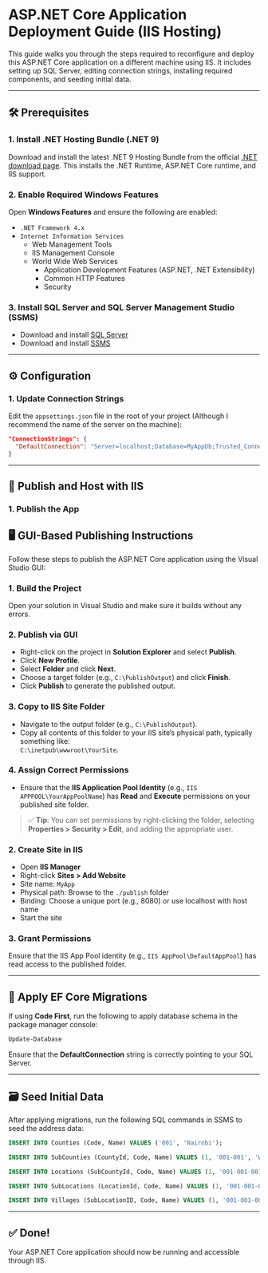 
# ASP.NET Core Application Deployment Guide (IIS Hosting)

This guide walks you through the steps required to reconfigure and deploy this ASP.NET Core application on a different machine using IIS. It includes setting up SQL Server, editing connection strings, installing required components, and seeding initial data.

---

## 🛠 Prerequisites

### 1. Install .NET Hosting Bundle (.NET 9)
Download and install the latest .NET 9 Hosting Bundle from the official [.NET download page](https://dotnet.microsoft.com/en-us/download). This installs the .NET Runtime, ASP.NET Core runtime, and IIS support.

### 2. Enable Required Windows Features
Open **Windows Features** and ensure the following are enabled:
- `.NET Framework 4.x`
- `Internet Information Services`
  - Web Management Tools
  - IIS Management Console
  - World Wide Web Services
    - Application Development Features (ASP.NET, .NET Extensibility)
    - Common HTTP Features
    - Security

### 3. Install SQL Server and SQL Server Management Studio (SSMS)
- Download and install [SQL Server](https://www.microsoft.com/en-us/sql-server/sql-server-downloads)
- Download and install [SSMS](https://learn.microsoft.com/en-us/sql/ssms/download-sql-server-management-studio-ssms)

---

## ⚙️ Configuration

### 1. Update Connection Strings
Edit the `appsettings.json` file in the root of your project (Although I recommend the name of the server on the machine):

```json
"ConnectionStrings": {
  "DefaultConnection": "Server=localhost;Database=MyAppDb;Trusted_Connection=True;TrustServerCertificate=True;"
}
```

---

## 🚀 Publish and Host with IIS

### 1. Publish the App
## 🖥️ GUI-Based Publishing Instructions

Follow these steps to publish the ASP.NET Core application using the Visual Studio GUI:

### 1. Build the Project
Open your solution in Visual Studio and make sure it builds without any errors.

### 2. Publish via GUI
- Right-click on the project in **Solution Explorer** and select **Publish**.
- Click **New Profile**.
- Select **Folder** and click **Next**.
- Choose a target folder (e.g., `C:\PublishOutput`) and click **Finish**.
- Click **Publish** to generate the published output.

### 3. Copy to IIS Site Folder
- Navigate to the output folder (e.g., `C:\PublishOutput`).
- Copy all contents of this folder to your IIS site’s physical path, typically something like:  
  `C:\inetpub\wwwroot\YourSite`.

### 4. Assign Correct Permissions
- Ensure that the **IIS Application Pool Identity** (e.g., `IIS APPPOOL\YourAppPoolName`) has **Read** and **Execute** permissions on your published site folder.

> ✅ **Tip**: You can set permissions by right-clicking the folder, selecting **Properties > Security > Edit**, and adding the appropriate user.


### 2. Create Site in IIS
- Open **IIS Manager**
- Right-click **Sites > Add Website**
- Site name: `MyApp`
- Physical path: Browse to the `./publish` folder
- Binding: Choose a unique port (e.g., 8080) or use localhost with host name
- Start the site

### 3. Grant Permissions
Ensure that the IIS App Pool identity (e.g., `IIS AppPool\DefaultAppPool`) has read access to the published folder.

---

## 🧱 Apply EF Core Migrations

If using **Code First**, run the following to apply database schema in the package manager console:

```bash
Update-Database
```

Ensure that the **DefaultConnection** string is correctly pointing to your SQL Server.

---

## 🗃 Seed Initial Data

After applying migrations, run the following SQL commands in SSMS to seed the address data:

```sql
INSERT INTO Counties (Code, Name) VALUES ('001', 'Nairobi');

INSERT INTO SubCounties (CountyId, Code, Name) VALUES (1, '001-001', 'Westlands');

INSERT INTO Locations (SubCountyId, Code, Name) VALUES (1, '001-001-001', 'Parklands');

INSERT INTO SubLocations (LocationId, Code, Name) VALUES (1, '001-001-001-001', 'Parklands Central');

INSERT INTO Villages (SubLocationID, Code, Name) VALUES (1, '001-001-001-001-001', 'Parklands Estate');
```

---

## ✅ Done!
Your ASP.NET Core application should now be running and accessible through IIS.
